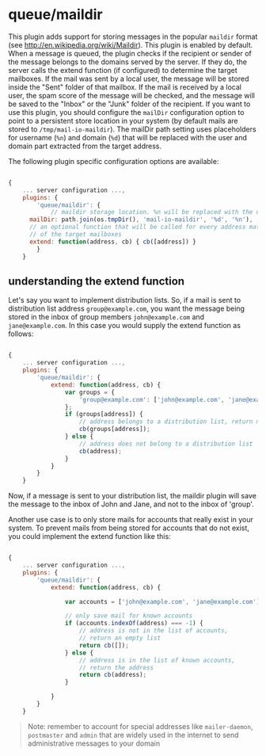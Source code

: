 # queue/maildir

This plugin adds support for storing messages in the popular `maildir` format (see http://en.wikipedia.org/wiki/Maildir). This plugin is enabled by default.
When a message is queued, the plugin checks if the recipient or sender of the message belongs to the domains served by the server.
If they do, the server calls the extend function (if configured) to determine the target mailboxes.
If the mail was sent by a local user, the message will be stored inside the "Sent" folder of that mailbox.
If the mail is received by a local user, the spam score of the message will be checked, and the message will be saved to the
"Inbox" or the "Junk" folder of the recipient. If you want to use this plugin, you should configure the `mailDir` configuration option
to point to a persistent store location in your system (by default mails are stored to `/tmp/mail-io-maildir`). The mailDir path setting uses placeholders
for username (`%n`) and domain (`%d`) that will be replaced with the user and domain part extracted from the target address.

The following plugin specific configuration options are available:

```javascript

{
	... server configuration ...,
	plugins: {
		'queue/maildir': {
			// maildir storage location. %n will be replaced with the username and %d with the domain name, parsed from the address
      mailDir: path.join(os.tmpDir(), 'mail-io-maildir', '%d', '%n'),
      // an optional function that will be called for every address matching a local domain. it has to call back with an array of addresses
      // of the target mailboxes
      extend: function(address, cb) { cb([address]) }
		}
	}

```

## understanding the extend function

Let's say you want to implement distribution lists. So, if a mail is sent to distribution list address `group@example.com`, you want the message being stored
in the inbox of group members `john@example.com` and `jane@example.com`. In this case you would supply the extend function as follows:

```javascript

{
	... server configuration ...,
	plugins: {
		'queue/maildir': {
			extend: function(address, cb) {
				var groups = {
					'group@example.com': ['john@example.com', 'jane@example.com']
				};
				if (groups[address]) {
					// address belongs to a distribution list, return member addresses
					cb(groups[address]);
				} else {
					// address does not belong to a distribution list
					cb(address);
				}
			}
		}
	}


```

Now, if a message is sent to your distribution list, the maildir plugin will save the message to the inbox of John and Jane, and not to the
inbox of 'group'.

Another use case is to only store mails for accounts that really exist in your system. To prevent mails from being stored for accounts that do not exist,
you could implement the extend function like this:

```javascript

{
	... server configuration ...,
	plugins: {
		'queue/maildir': {
			extend: function(address, cb) {

				var accounts = ['john@example.com', 'jane@example.com'];

				// only save mail for known accounts
				if (accounts.indexOf(address) === -1) {
					// address is not in the list of accounts,
					// return an empty list
					return cb([]);
				} else {
					// address is in the list of known accounts,
					// return the address
					return cb(address);
				}

			}
		}
	}


```

> Note: remember to account for special addresses like `mailer-daemon`, `postmaster` and `admin` that are widely used in the internet to send
> administrative messages to your domain
